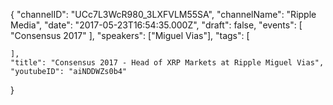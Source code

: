 {
    "channelID": "UCc7L3WcR980_3LXFVLM55SA",
    "channelName": "Ripple Media",
    "date": "2017-05-23T16:54:35.000Z",
    "draft": false,
    "events": [
        "Consensus 2017"
    ],
    "speakers": ["Miguel Vias"],
    "tags": [

    ],
    "title": "Consensus 2017 - Head of XRP Markets at Ripple Miguel Vias",
    "youtubeID": "aiNDDWZs0b4"
}
